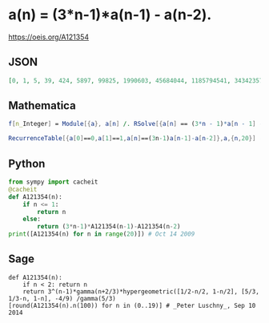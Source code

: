 # a\(n\) \= \(3\*n\-1\)\*a\(n\-1\) \- a\(n\-2\)\.
https://oeis.org/A121354
## JSON
```JSON
[0, 1, 5, 39, 424, 5897, 99825, 1990603, 45684044, 1185794541, 34342357645, 1097769650099, 38387595395820, 1457630855391061, 59724477475637681, 2626419378072666903, 123381986291939706760, 6166472895218912671097, 326699681460310431861381, 18289015688882165271566239]
```
## Mathematica
```Mathematica
f[n_Integer] = Module[{a}, a[n] /. RSolve[{a[n] == (3*n - 1)*a[n - 1] - a[n - 2], a[0] == 0, a[1] == 1}, a[n], n][[1]] // FullSimplify] Rationalize[N[Table[f[n], {n, 0, 25}], 100], 0]
```
```Mathematica
RecurrenceTable[{a[0]==0,a[1]==1,a[n]==(3n-1)a[n-1]-a[n-2]},a,{n,20}] (* _Harvey P. Dale_, Jul 29 2014 *)
```
## Python
```Python
from sympy import cacheit
@cacheit
def A121354(n):
    if n <= 1:
        return n
    else:
        return (3*n-1)*A121354(n-1)-A121354(n-2)
print([A121354(n) for n in range(20)]) # Oct 14 2009
```
## Sage
```Sage
def A121354(n):
    if n < 2: return n
    return 3^(n-1)*gamma(n+2/3)*hypergeometric([1/2-n/2, 1-n/2], [5/3, 1/3-n, 1-n], -4/9) /gamma(5/3)
[round(A121354(n).n(100)) for n in (0..19)] # _Peter Luschny_, Sep 10 2014
```
